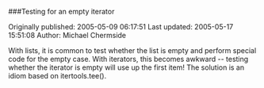 ###Testing for an empty iterator

Originally published: 2005-05-09 06:17:51
Last updated: 2005-05-17 15:51:08
Author: Michael Chermside

With lists, it is common to test whether the list is empty and perform special code for the empty case. With iterators, this becomes awkward -- testing whether the iterator is empty will use up the first item! The solution is an idiom based on itertools.tee().